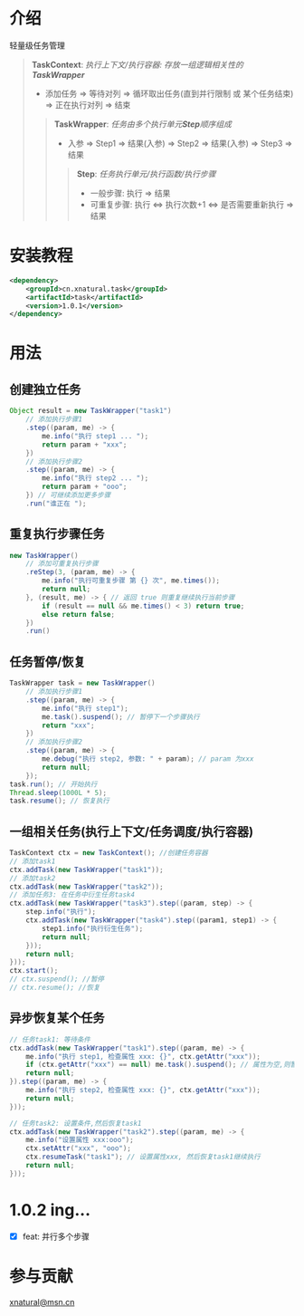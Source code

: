 # 介绍
轻量级任务管理

> **TaskContext**: _执行上下文/执行容器: 存放一组逻辑相关性的***TaskWrapper***_
> + 添加任务 => 等待对列 => 循环取出任务(直到并行限制 或 某个任务结束) => 正在执行对列 => 结束 
> > **TaskWrapper**: _任务由多个执行单元***Step***顺序组成_
> > + 入参 => Step1 => 结果(入参) => Step2 => 结果(入参) => Step3 => 结果
> > > **Step**: _任务执行单元/执行函数/执行步骤_
> > > + 一般步骤: 执行 => 结果
> > > + 可重复步骤: 执行 <=> 执行次数+1 <=> 是否需要重新执行 => 结果


# 安装教程
```xml
<dependency>
    <groupId>cn.xnatural.task</groupId>
    <artifactId>task</artifactId>
    <version>1.0.1</version>
</dependency>
```

# 用法
## 创建独立任务
```java
Object result = new TaskWrapper("task1")
    // 添加执行步骤1
    .step((param, me) -> {
        me.info("执行 step1 ... ");
        return param + "xxx";
    })
    // 添加执行步骤2
    .step((param, me) -> {
        me.info("执行 step2 ... ");
        return param + "ooo";
    }) // 可继续添加更多步骤
    .run("谁正在 ");
```

## 重复执行步骤任务
```java
new TaskWrapper()
    // 添加可重复执行步骤
    .reStep(3, (param, me) -> {
        me.info("执行可重复步骤 第 {} 次", me.times());
        return null;
    }, (result, me) -> { // 返回 true 则重复继续执行当前步骤
        if (result == null && me.times() < 3) return true;
        else return false;
    })
    .run()
```

## 任务暂停/恢复
```java
TaskWrapper task = new TaskWrapper()
    // 添加执行步骤1
    .step((param, me) -> {
        me.info("执行 step1");
        me.task().suspend(); // 暂停下一个步骤执行
        return "xxx";
    })
    // 添加执行步骤2
    .step((param, me) -> {
        me.debug("执行 step2, 参数: " + param); // param 为xxx
        return null;
    });
task.run(); // 开始执行
Thread.sleep(1000L * 5);
task.resume(); // 恢复执行
```

## 一组相关任务(执行上下文/任务调度/执行容器)
```java
TaskContext ctx = new TaskContext(); //创建任务容器
// 添加task1
ctx.addTask(new TaskWrapper("task1"));
// 添加task2
ctx.addTask(new TaskWrapper("task2"));
// 添加任务3: 在任务中衍生任务task4
ctx.addTask(new TaskWrapper("task3").step((param, step) -> {
    step.info("执行");
    ctx.addTask(new TaskWrapper("task4").step((param1, step1) -> {
        step1.info("执行衍生任务");
        return null;
    }));
    return null;
}));
ctx.start();
// ctx.suspend(); //暂停
// ctx.resume(); //恢复
```

## 异步恢复某个任务
```java
// 任务task1: 等待条件
ctx.addTask(new TaskWrapper("task1").step((param, me) -> {
    me.info("执行 step1, 检查属性 xxx: {}", ctx.getAttr("xxx"));
    if (ctx.getAttr("xxx") == null) me.task().suspend(); // 属性为空,则暂停
    return null;
}).step((param, me) -> {
    me.info("执行 step2, 检查属性 xxx: {}", ctx.getAttr("xxx"));
    return null;
}));

// 任务task2: 设置条件,然后恢复task1
ctx.addTask(new TaskWrapper("task2").step((param, me) -> {
    me.info("设置属性 xxx:ooo");
    ctx.setAttr("xxx", "ooo");
    ctx.resumeTask("task1"); // 设置属性xxx, 然后恢复task1继续执行
    return null;
}));
```

# 1.0.2 ing...
- [x] feat: 并行多个步骤

# 参与贡献
xnatural@msn.cn
